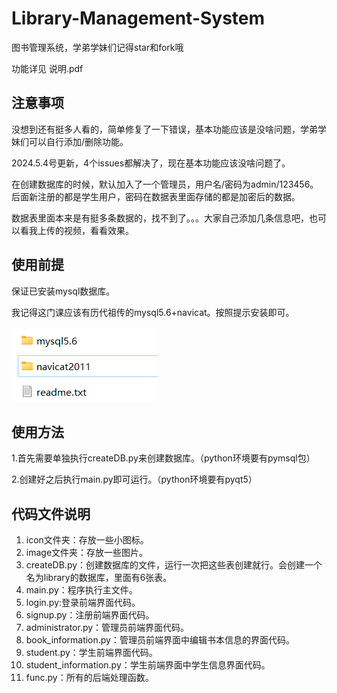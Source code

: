 # Library-Management-System

图书管理系统，学弟学妹们记得star和fork哦

功能详见  说明.pdf

## 注意事项

没想到还有挺多人看的，简单修复了一下错误，基本功能应该是没啥问题，学弟学妹们可以自行添加/删除功能。

2024.5.4号更新，4个issues都解决了，现在基本功能应该没啥问题了。

在创建数据库的时候，默认加入了一个管理员，用户名/密码为admin/123456。后面新注册的都是学生用户，密码在数据表里面存储的都是加密后的数据。

数据表里面本来是有挺多条数据的，找不到了。。。大家自己添加几条信息吧，也可以看我上传的视频，看看效果。

## 使用前提

保证已安装mysql数据库。

我记得这门课应该有历代祖传的mysql5.6+navicat。按照提示安装即可。

![alt text](image/image.png)

## 使用方法

1.首先需要单独执行createDB.py来创建数据库。（python环境要有pymsql包）

2.创建好之后执行main.py即可运行。（python环境要有pyqt5）

## 代码文件说明

1. icon文件夹：存放一些小图标。
2. image文件夹：存放一些图片。
3. createDB.py：创建数据库的文件，运行一次把这些表创建就行。会创建一个名为library的数据库，里面有6张表。
4. main.py：程序执行主文件。
5. login.py:登录前端界面代码。
6. signup.py：注册前端界面代码。
7. administrator.py：管理员前端界面代码。
8. book_information.py：管理员前端界面中编辑书本信息的界面代码。
9. student.py：学生前端界面代码。
10. student_information.py：学生前端界面中学生信息界面代码。
11. func.py：所有的后端处理函数。
